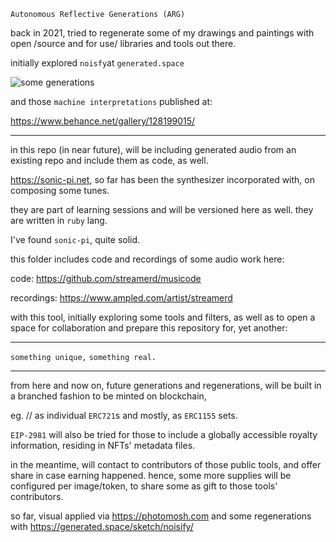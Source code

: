     Autonomous Reflective Generations (ARG)

back in 2021, tried to regenerate some of my drawings and paintings with open /source and for use/ libraries and tools out there. 

initially explored `noisfy`at `generated.space` 

![some generations][project_arg_some_gens]

and those `machine interpretations` published at:

https://www.behance.net/gallery/128199015/

---
in this repo (in near future), will be including generated audio from an existing repo and include them as code, as well.

https://sonic-pi.net, so far has been the synthesizer incorporated with, on composing some tunes.

they are part of learning sessions and will be versioned here as well. they are written in `ruby` lang. 

I've found `sonic-pi`, quite solid. 

this folder includes code and recordings of some audio work here:

code: https://github.com/streamerd/musicode

recordings: 
https://www.ampled.com/artist/streamerd

with this tool, initially exploring some tools and filters, as well as to open a space for collaboration and prepare this repository for, yet another:

---
`something unique,` `something real.`

---

from here and now on, future generations and regenerations, will be built in a branched fashion to be minted on blockchain, 

eg.  // as individual `ERC721`s and mostly, as `ERC1155` sets.

`EIP-2981` will also be tried for those to include a globally accessible royalty information, residing in NFTs' metadata files.

in the meantime, will contact to contributors of those public tools, and offer share in case earning happened. hence, some more supplies will be configured per image/token, to share some as gift to those tools' contributors.

so far, visual applied via https://photomosh.com and some regenerations with
https://generated.space/sketch/noisify/



 [project_arg_some_gens]: visual/outcomes/noisify/project_arg_some_gens.png



